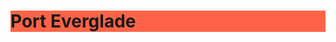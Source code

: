 
<html>  
 <body>
   
<h1 style="background-color:Tomato;">Port Everglade</h1>
 

 </body> 
</html>




